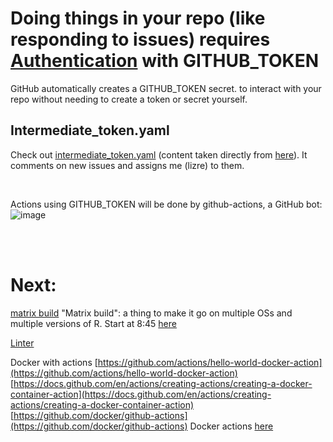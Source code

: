 
# Doing things in your repo (like responding to issues) requires [Authentication](https://docs.github.com/en/actions/reference/authentication-in-a-workflow) with GITHUB_TOKEN 

GitHub automatically creates a GITHUB_TOKEN secret.
to interact with your repo without needing to create a token or secret yourself.

## Intermediate_token.yaml

Check out [intermediate_token.yaml](https://github.com/lizre/learn-actions/blob/main/.github/workflows/intermediate_token.yaml) (content taken directly from 
[here](https://github.com/orchid00/actions_sandbox/blob/master/.github/workflows/greetings.yml)). It comments on new issues and assigns me (lizre) to them.

<br>

Actions using GITHUB_TOKEN will be done by github-actions, a GitHub bot: 
![image](https://user-images.githubusercontent.com/38010821/122679545-4a431f80-d1b9-11eb-880f-c662623a6bf5.png)


<br>
<br>


# Next:

[matrix build](https://github-actions-hero.vercel.app/lessons/12)
"Matrix build": a thing to make it go on multiple OSs and multiple versions of R. Start at 8:45 [here](https://www.jimhester.com/talk/2020-rsc-github-actions/)

[Linter](https://github.com/r-lib/actions/blob/master/examples/lint-project.yaml)

Docker with actions
[https://github.com/actions/hello-world-docker-action](https://github.com/actions/hello-world-docker-action)
[https://docs.github.com/en/actions/creating-actions/creating-a-docker-container-action](https://docs.github.com/en/actions/creating-actions/creating-a-docker-container-action)
[https://github.com/docker/github-actions](https://github.com/docker/github-actions)
Docker actions [here](https://github.com/sdras/awesome-actions)
